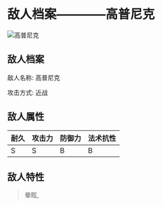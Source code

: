 # 敌人档案————高普尼克

![高普尼克](./eneIcons/高普尼克.png)

## 敌人档案

敌人名称: 高普尼克

攻击方式: 近战

## 敌人属性

| 耐久      | 攻击力  | 防御力 | 法术抗性 |
|---------|------|-----|------|
| S | S | B | B |

## 敌人特性
> 晕眩,

